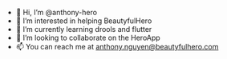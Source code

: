 - 👋 Hi, I’m @anthony-hero
- 👀 I’m interested in helping BeautyfulHero 
- 🌱 I’m currently learning drools and flutter
- 💞️ I’m looking to collaborate on the HeroApp
- 📫 You can reach me at anthony.nguyen@beautyfulhero.com 

<!---
anthony-hero/anthony-hero is a ✨ special ✨ repository because its `README.md` (this file) appears on your GitHub profile.
You can click the Preview link to take a look at your changes.
--->
